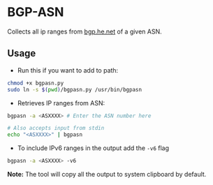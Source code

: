 # BGP-ASN

Collects all ip ranges from [bgp.he.net](https://bgp.he.net) of a given ASN.

## Usage

- Run this if you want to add to path:
```bash
chmod +x bgpasn.py
sudo ln -s $(pwd)/bgpasn.py /usr/bin/bgpasn
```

- Retrieves IP ranges from ASN:
```bash
bgpasn -a <ASXXXX> # Enter the ASN number here

# Also accepts input from stdin
echo "<ASXXXX>" | bgpasn
```

- To include IPv6 ranges in the output add the `-v6` flag
```bash
bgpasn -a <ASXXXX> -v6
```

**Note:** The tool will copy all the output to system clipboard by default. 

